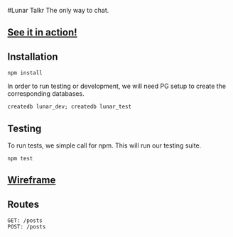 #Lunar Talkr
The only way to chat.

## [See it in action!](https://lunar-talkr.herokuapp.com/)

## Installation

```
npm install
```

In order to run testing or development, we will need PG setup to create the
corresponding databases.

```
createdb lunar_dev; createdb lunar_test
```

## Testing

To run tests, we simple call for npm. This will run our testing suite.
```
npm test
```

## [Wireframe](https://wireframe.cc/TBmVSI)

## Routes

```
GET: /posts
POST: /posts
```
